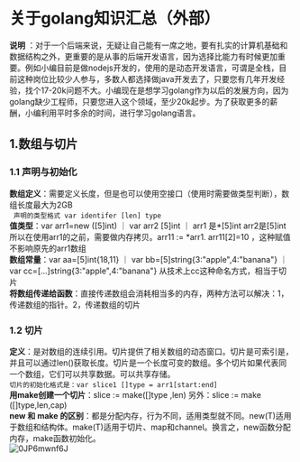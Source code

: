 # 关于golang知识汇总（外部）

**说明** ：对于一个后端来说，无疑让自己能有一席之地，要有扎实的计算机基础和数据结构之外，更重要的是从事的后端开发语言，因为选择比能力有时候更加重要。例如小编目前是做nodejs开发的，使用的是动态开发语言，可谓是全栈，目前这种岗位比较少人参与，多数人都选择做java开发去了，只要您有几年开发经验，找个17-20k问题不大。小编现在是想学习golang作为以后的发展方向，因为golang缺少工程师，只要您进入这个领域，至少20k起步。为了获取更多的薪酬，小编利用平时多余的时间，进行学习golang语言。

## 1.数组与切片

### 1.1 声明与初始化

**数组定义**：需要定义长度，但是也可以使用空接口（使用时需要做类型判断），数组长度最大为2GB
<br/>
` 声明的类型格式 var identifer [len] type`
<br/>
**值类型**：var arr1=new ([5]int)   ｜  var arr2 [5]int ｜  arr1 是*[5]int  arr2是[5]int    所以在使用arr1的之前，需要做内存拷贝。arr11  := *arr1. arr11[2]=10  ，这种赋值不影响原先的arr1数组
<br/>
**数组常量**：var aa=[5]int{18,11} ｜ var bb=[5]string{3:"apple",4:"banana"} ｜ var cc=[...]string{3:"apple",4:"banana"}  从技术上cc这种命名方式，相当于切片
<br/>
**将数组传递给函数**：直接传递数组会消耗相当多的内存，两种方法可以解决：1，传递数组的指针。2，传递数组的切片
<br/>

### 1.2 切片

**定义**：是对数组的连续引用。切片提供了相关数组的动态窗口。切片是可索引是，并且可以通过len()获取长度。切片是一个长度可变的数组。多个切片如果代表同一个数组，它们可以共享数据。可以共享存储。
<br/>
`切片的初始化格式是：var slice1 []type = arr1[start:end]`
<br/>
**用make创建一个切片**：slice := make([]type ,len)   另外：slice := make ([]type,len,cap)
<br/>
**new 和 make 的区别**：都是分配内存，行为不同，适用类型就不同。new(T)适用于数组和结构体。make(T)适用于切片、map和channel。换言之，new函数分配内存，make函数初始化。
<br/>
![0JP6mwnf6J](https://user-images.githubusercontent.com/30063579/122150421-4a2ce200-ce90-11eb-9e71-3741efc0a196.png)
